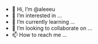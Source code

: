 - 👋 Hi, I’m @aleeeu
- 👀 I’m interested in ...
- 🌱 I’m currently learning ...
- 💞️ I’m looking to collaborate on ...
- 📫 How to reach me ...

<!---
aleeeu/aleeeu is a ✨ special ✨ repository because its `README.md` (this file) appears on your GitHub profile.
You can click the Preview link to take a look at your changes.
--->
